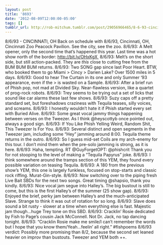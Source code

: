 ```yaml
---
layout: post
title: '8693'
date: '2012-08-09T12:00:00-05:00'
tags: []
tumblr_url: http://rob-mitchum.tumblr.com/post/29056966465/8-6-93-cincinnati-oh-back-on-schedule-with
---
```


8/6/93 - CINCINNATI, OH
Back on schedule with 8/6/93, Cincinnati, OH, Cincinnati Zoo Peacock Pavilion. See the city, see the zoo. 
8/6/93: A Melt opener, only the second time that’s happened this year. Last time was a hot show north of the border: http://bit.ly/OHxKgX  
8/6/93: Melt’s on the short side, but still action-packed. They are *this* close to cutting free from the BUM BUM BUM returns. 
8/6/93: Two SONG gap since last Poor Heart. BTW, who booked them to go Miami &gt; Cincy &gt; Darien Lake? Over 1500 miles in 5 days. 
8/6/93: Good to hear The Curtain in its one and only Summer ‘93 appearance, even if the > is wasted on a Sample. 
8/6/93: After a brief run of Phish pop, not mad at Divided Sky. Near-flawless version, like a quartet of prog-rock robots. 
8/6/93: Trey seems to be trying out a set of licks that sound like car alarms these last few shows. 
8/6/93: Suzy caps off a pretty standard set, but foreshadows craziness with Tequila teases, silly voices, and screams. 
8/6/93: I honestly wouldn’t hate it if Phish started every set with Buried Alive. 
8/6/93: Some great vocal jammy things happening between verses on the Tweezer. As I think @heyscottyb once pointed out, always a good sign. 
8/6/93: If You Like Phish Yelling Weird, Random Shit, This Tweezer Is For You. 
8/6/93: Several distinct and open segments in the Tweezer jam, including some “Hey” jamming around 8:00. Tequila theme returns in the outro. 
8/6/93: So I guess mid-set Coils are my arch-enemy for this tour. I don’t mind them when the pre-solo jamming is strong, as it is here. 
8/6/93: Haha, tempting. RT @GuyForgetOPT: @phishcrit Thank you for not stooping to the level of making a “Tequila Papyrus” joke. 
8/6/93: I think somewhere around the tramps section of this YEM, they found every possible variation on teasing Tequila. 
8/6/93: A 180 from the previous show’s YEM, this one is largely funkless, focused on stop-starts and classic rock riffing. Murat-Gin-style. 
8/6/93: Now switching over to the piping fresh Live Bait SBDs for the next two songs. Great timing @shapsio, thank you kindly. 
8/6/93: Nice vocal jam segue into Halley’s. The big bustout is still to come, but this is the first Halley’s of the summer (25 show gap). 
8/6/93: Enjoyed the brief, perky jam between Halley’s and the much-anticipated Slave. Strange to think it was out of rotation for so long. 
8/6/93: Slave does sound a bit rusty - slower at a time when everything else is fast. Majestic jam though…huge Trey tone on this SBD. 
8/6/93: Cracklin’ Rosie dedicated by Fish to Page’s cousin Jack McConnell. Not Dr. Jack, no tap dancing tonight. 
8/6/93: “Cracklin Rosie make me smile/I can’t remember the words but I hope that you know them/Yeah…feelin’ all right.” #fishpoems 
8/6/93 verdict: Possibly more promising than 8/2, because the second set leaned heavier on improv than bustouts. Tweezer and YEM both ++. 
